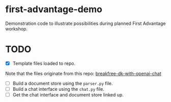 # first-advantage-demo

Demonstration code to illustrate possibilities during planned First Advantage workshop.

# TODO

- [x] Template files loaded to repo.

Note that the files originate from this repo: 
[breakfree-dk-with-openai-chat](https://github.com/break-free/breakfree-dk-with-openai-chat/tree/main)

- [ ] Build a document store using the `parser.py` file.
- [ ] Build a chat interface using the `chat.py` file.
- [ ] Get the chat interface and document store linked up.
